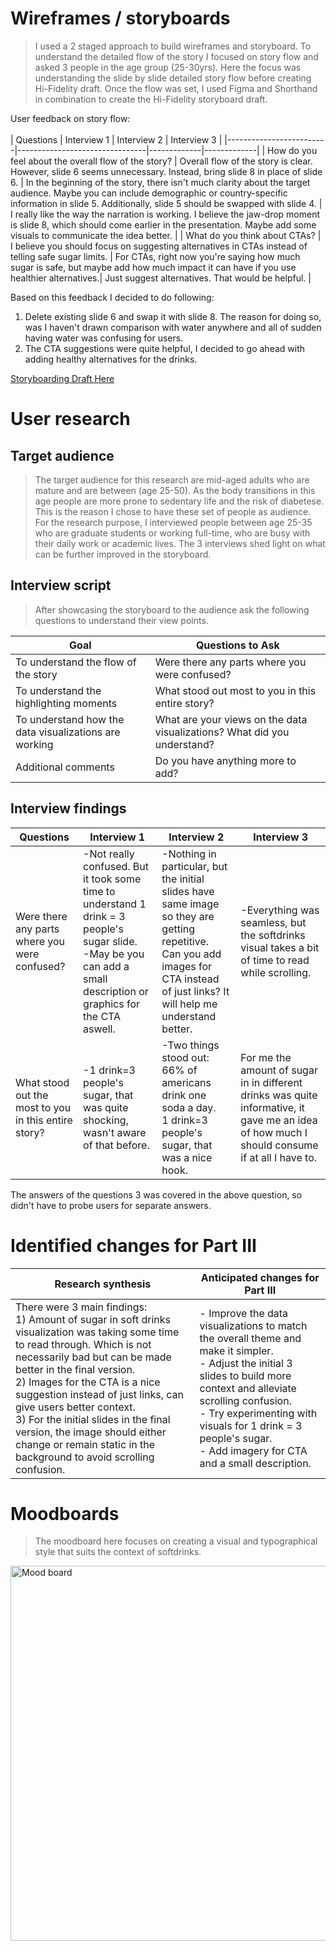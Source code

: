 
# Wireframes / storyboards
> I used a 2 staged approach to build wireframes and storyboard. To understand the detailed flow of the story I focused on story flow and asked 3 people in the age group (25-30yrs). Here the focus was understanding the slide by slide detailed story flow before creating Hi-Fidelity draft. Once the flow was set, I used Figma and Shorthand in combination to create the Hi-Fidelity storyboard draft.

User feedback on story flow: </br>  
| Questions | Interview 1 | Interview 2 | Interview 3 |
|-------------------------|--------------------------------|-------------|-------------|
| How do you feel about the overall flow of the story? | Overall flow of the story is clear. However, slide 6 seems unnecessary. Instead, bring slide 8 in place of slide 6. | In the beginning of the story, there isn't much clarity about the target audience. Maybe you can include demographic or country-specific information in slide 5. Additionally, slide 5 should be swapped with slide 4. | I really like the way the narration is working. I believe the jaw-drop moment is slide 8, which should come earlier in the presentation. Maybe add some visuals to communicate the idea better. |
| What do you think about CTAs? | I believe you should focus on suggesting alternatives in CTAs instead of telling safe sugar limits. | For CTAs, right now you're saying how much sugar is safe, but maybe add how much impact it can have if you use healthier alternatives.| Just suggest alternatives. That would be helpful. |


Based on this feedback I decided to do following:
1) Delete existing slide 6 and swap it with slide 8. The reason for doing so, was I haven't drawn comparison with water anywhere and all of sudden having water was confusing for users.
2) The CTA suggestions were quite helpful, I decided to go ahead with adding healthy alternatives for the drinks.

[Storyboarding Draft Here](https://preview.shorthand.com/9EqXDqt6kW4w3XgR)

# User research 

## Target audience
> The target audience for this research are mid-aged adults who are mature and are between (age 25-50). As the body transitions in this age people are more prone to sedentary life and the risk of diabetese. This is the reason I chose to have these set of people as audience. For the research purpose, I interviewed people between age 25-35 who are graduate students or working full-time, who are busy with their daily work or academic lives. The 3 interviews shed light on what can be further improved in the storyboard. 


## Interview script
> After showcasing the storyboard to the audience ask the following questions to understand their view points. 



| Goal                                     | Questions to Ask                                                                   |
|------------------------------------------|------------------------------------------------------------------------------------|
| To understand the flow of the story      | Were there any parts where you were confused?                                       |
| To understand the highlighting moments   | What stood out most to you in this entire story?                                    |
| To understand how the data visualizations are working | What are your views on the data visualizations? What did you understand?            |
| Additional comments                      | Do you have anything more to add?                                                  |



## Interview findings


| Questions               | Interview 1  | Interview 2 | Interview 3 |
|-------------------------|--------------------------------|-------------|-------------|
| Were there any parts where you were confused? | -Not really confused. But it took some time to understand 1 drink = 3 people's sugar slide. </br> -May be you can add a small description or graphics for the CTA aswell. | -Nothing in particular, but the initial slides have same image so they are getting repetitive. </br> Can you add images for CTA instead of just links? It will help me understand better.| -Everything was seamless, but the softdrinks visual takes a bit of time to read while scrolling.|
| What stood out the most to you in this entire story? | -1 drink=3 people's sugar, that was quite shocking, wasn't aware of that before.| -Two things stood out: </br>  66% of americans drink one soda a day.  </br> 1 drink=3 people's sugar, that was a nice hook. |  For me the amount of sugar in in different drinks was quite informative, it gave me an idea of how much I should consume if at all I have to.|  

The answers of the questions 3 was covered in the above question, so didn't have to probe users for separate answers.

# Identified changes for Part III


| Research synthesis                       | Anticipated changes for Part III                                                |
|------------------------------------------|---------------------------------------------------------------------------------|
| There were 3 main findings: <br> 1) Amount of sugar in soft drinks visualization was taking some time to read through. Which is not necessarily bad but can be made better in the final version. <br> 2) Images for the CTA is a nice suggestion instead of just links, can give users better context. <br> 3) For the initial slides in the final version, the image should either change or remain static in the background to avoid scrolling confusion. | - Improve the data visualizations to match the overall theme and make it simpler. <br> - Adjust the initial 3 slides to build more context and alleviate scrolling confusion. <br> - Try experimenting with visuals for 1 drink = 3 people's sugar. <br> - Add imagery for CTA and a small description. |



# Moodboards 
> The moodboard here focuses on creating a visual and typographical style that suits the context of softdrinks. 

<img src="./Mood board.png" alt="Mood board" width="800" height="600">



